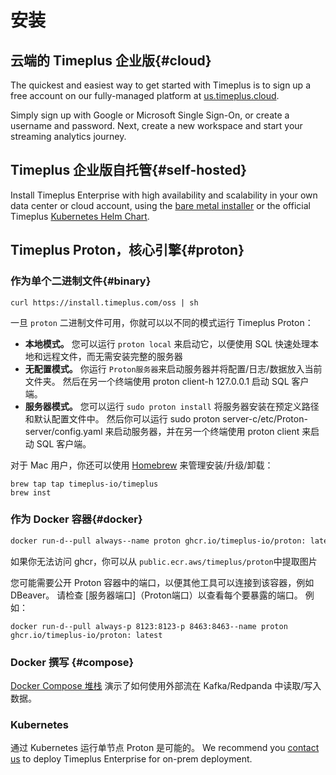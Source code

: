 # 安装

## 云端的 Timeplus 企业版{#cloud}

The quickest and easiest way to get started with Timeplus is to sign up a free account on our fully-managed platform at [us.timeplus.cloud](https://us.timeplus.cloud).

Simply sign up with Google or Microsoft Single Sign-On, or create a username and password. Next, create a new workspace and start your streaming analytics journey.

## Timeplus 企业版自托管{#self-hosted}

Install Timeplus Enterprise with high availability and scalability in your own data center or cloud account, using the [bare metal installer](singlenode_install#bare-metal-install) or the official Timeplus [Kubernetes Helm Chart](cluster_install#k8s).

## Timeplus Proton，核心引擎{#proton}

### 作为单个二进制文件{#binary}

```shell
curl https://install.timeplus.com/oss | sh
```

一旦 `proton` 二进制文件可用，你就可以以不同的模式运行 Timeplus Proton：

- **本地模式。** 您可以运行 `proton local` 来启动它，以便使用 SQL 快速处理本地和远程文件，而无需安装完整的服务器
- **无配置模式。** 你运行 `Proton服务器`来启动服务器并将配置/日志/数据放入当前文件夹。 然后在另一个终端使用 proton client-h 127.0.0.1 启动 SQL 客户端。
- **服务器模式。** 您可以运行 `sudo proton install` 将服务器安装在预定义路径和默认配置文件中。 然后你可以运行 sudo proton server-c/etc/Proton-server/config.yaml 来启动服务器，并在另一个终端使用 proton client 来启动 SQL 客户端。

对于 Mac 用户，你还可以使用 [Homebrew](https://brew.sh/) 来管理安装/升级/卸载：

```shell
brew tap tap timeplus-io/timeplus
brew inst
```

### 作为 Docker 容器{#docker}

```bash
docker run-d--pull always--name proton ghcr.io/timeplus-io/proton: latest
```

如果你无法访问 ghcr，你可以从 `public.ecr.aws/timeplus/proton`中提取图片

您可能需要公开 Proton 容器中的端口，以便其他工具可以连接到该容器，例如 DBeaver。 请检查 [服务器端口]（Proton端口）以查看每个要暴露的端口。 例如：

```shell
docker run-d--pull always-p 8123:8123-p 8463:8463--name proton ghcr.io/timeplus-io/proton: latest
```

### Docker 撰写 {#compose}

[Docker Compose 堆栈](https://github.com/timeplus-io/proton/tree/develop/examples/ecommerce) 演示了如何使用外部流在 Kafka/Redpanda 中读取/写入数据。

### Kubernetes

通过 Kubernetes 运行单节点 Proton 是可能的。 We recommend you [contact us](mailto:support@timeplus.com) to deploy Timeplus Enterprise for on-prem deployment.
